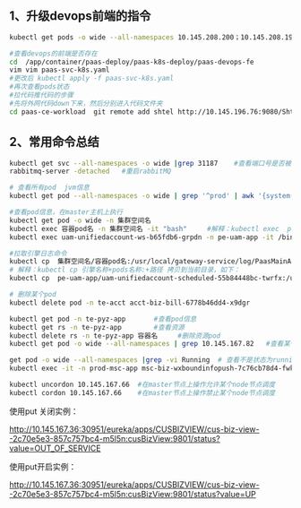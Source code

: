## 1、升级devops前端的指令

```bash
kubectl get pods -o wide --all-namespaces 10.145.208.200；10.145.208.199		#

#查看devops的前端是否存在
cd  /app/container/paas-deploy/paas-k8s-deploy/paas-devops-fe
vim vim paas-svc-k8s.yaml
#更改后 kubectl apply -f paas-svc-k8s.yaml
#再次查看pods状态
#拉代码推代码的步骤
#先将外网代码down下来，然后分别进入代码文件夹
cd paas-ce-workload  git remote add shtel http://10.145.196.76:9080/Shtel-PaaS-DevOps/paas-devops-pipeline git push shtel "refs/remotes/origin/*:refs/heads/*" --tags 
```

## 2、常用命令总结

```bash
kubectl get svc --all-namespaces -o wide |grep 31187	#查看端口号是否被占用
rabbitmq-server -detached	#重启rabbitMQ 

# 查看所有pod  jvm信息
kubectl get pod --all-namespaces -o wide | grep '^prod' | awk '{system("kubectl describe pod -n "$1" "$2" | grep -c JAVA_OPTS >/dev/null || echo "$1" "$2" ")}' 

#查看pod信息，在master主机上执行
kubectl get pod -o wide -n 集群空间名 
kubectl exec 容器pod名 -n 集群空间名 -it "bash"		#解释：kubectl exec  pods 进入容器命令如下命令
kubectl exec uam-unifiedaccount-ws-b65fdb6-grpdn -n pe-uam-app -it /bin/bash 

#拉取引擎日志命令
kubectl cp  集群空间名/容器pod名:/usr/local/gateway-service/log/PaasMainApp_all.2019-04-17.2.log ./ 
# 解释：kubectl cp 引擎名称+pods名称:+路径 拷贝到当前目录，如下：
kubectl cp  pe-uam-app/uam-unifiedaccount-scheduled-55b84448bc-twrfx:/usr/local/logs/unifiedaccount ./ 

# 删除某个pod
kubectl delete pod -n te-acct acct-biz-bill-6778b46dd4-x9dgr

kubectl get pod -n te-pyz-app		#查看pod信息
kubectl get rs -n te-pyz-app		#查看资源
kubectl delete rs -n te-pyz-app 容器名		#删除资源pod
kubectl get pod -o wide --all-namespaces | grep 10.145.167.82	#查看某个node节点上的pod

get pod -o wide --all-namespaces |grep -vi Running	# 查看不是状态为running 的pod
kubectl exec -it -n prod-msc-app msc-biz-wxboundinfopush-7c76cb78d4-fwkvm /bin/bash	#进入容器

kubectl uncordon 10.145.167.66	#在master节点上操作允许某个node节点调度
kubectl cordon 10.145.167.66	#在master节点上操作禁止某个node节点调度
```



使用put 关闭实例：

http://10.145.167.36:30951/eureka/apps/CUSBIZVIEW/cus-biz-view--2c70e5e3-857c757bc4-m5l5n:cusBizView:9801/status?value=OUT_OF_SERVICE

使用put开启实例：

http://10.145.167.36:30951/eureka/apps/CUSBIZVIEW/cus-biz-view--2c70e5e3-857c757bc4-m5l5n:cusBizView:9801/status?value=UP






